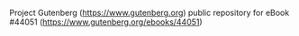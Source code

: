 Project Gutenberg (https://www.gutenberg.org) public repository for eBook #44051 (https://www.gutenberg.org/ebooks/44051)

